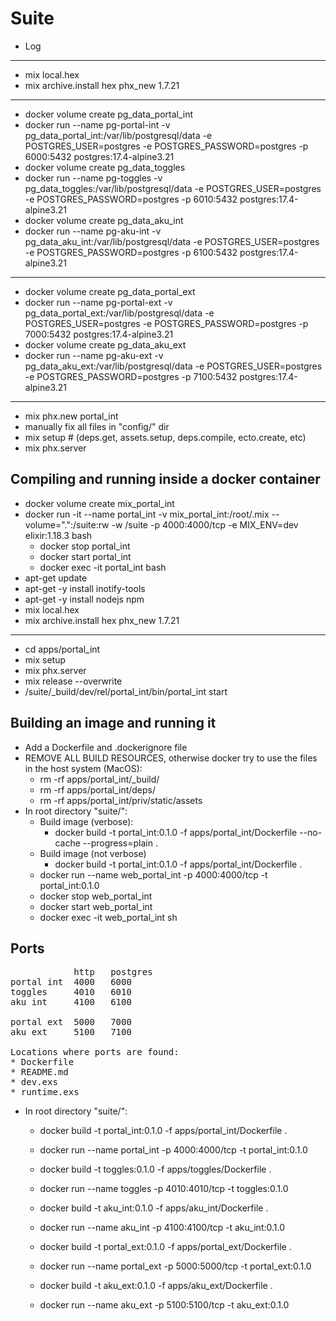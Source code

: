 # Suite

* Log
<hr/>

* mix local.hex
* mix archive.install hex phx_new 1.7.21
<hr/>

* docker volume create pg_data_portal_int
* docker run --name pg-portal-int -v pg_data_portal_int:/var/lib/postgresql/data -e POSTGRES_USER=postgres -e POSTGRES_PASSWORD=postgres -p 6000:5432 postgres:17.4-alpine3.21
* docker volume create pg_data_toggles
* docker run --name pg-toggles -v pg_data_toggles:/var/lib/postgresql/data -e POSTGRES_USER=postgres -e POSTGRES_PASSWORD=postgres -p 6010:5432 postgres:17.4-alpine3.21
* docker volume create pg_data_aku_int
* docker run --name pg-aku-int -v pg_data_aku_int:/var/lib/postgresql/data -e POSTGRES_USER=postgres -e POSTGRES_PASSWORD=postgres -p 6100:5432 postgres:17.4-alpine3.21
<hr/>

* docker volume create pg_data_portal_ext
* docker run --name pg-portal-ext -v pg_data_portal_ext:/var/lib/postgresql/data -e POSTGRES_USER=postgres -e POSTGRES_PASSWORD=postgres -p 7000:5432 postgres:17.4-alpine3.21
* docker volume create pg_data_aku_ext
* docker run --name pg-aku-ext -v pg_data_aku_ext:/var/lib/postgresql/data -e POSTGRES_USER=postgres -e POSTGRES_PASSWORD=postgres -p 7100:5432 postgres:17.4-alpine3.21
<hr/>

* mix phx.new portal_int
* manually fix all files in "config/" dir
* mix setup # (deps.get, assets.setup, deps.compile, ecto.create, etc)
* mix phx.server

## Compiling and running inside a docker container
* docker volume create mix_portal_int
* docker run -it --name portal_int -v mix_portal_int:/root/.mix --volume=".":/suite:rw -w /suite -p 4000:4000/tcp -e MIX_ENV=dev elixir:1.18.3 bash
  * docker stop portal_int
  * docker start portal_int
  * docker exec -it portal_int bash
* apt-get update
* apt-get -y install inotify-tools
* apt-get -y install nodejs npm
* mix local.hex
* mix archive.install hex phx_new 1.7.21
<hr/>

* cd apps/portal_int
* mix setup
* mix phx.server
* mix release --overwrite
* /suite/_build/dev/rel/portal_int/bin/portal_int start

## Building an image and running it
* Add a Dockerfile and .dockerignore file
* REMOVE ALL BUILD RESOURCES, otherwise docker try to use the files in the host system (MacOS):
  * rm -rf apps/portal_int/_build/
  * rm -rf apps/portal_int/deps/
  * rm -rf apps/portal_int/priv/static/assets
* In root directory "suite/":
  * Build image (verbose):
    * docker build -t portal_int:0.1.0 -f apps/portal_int/Dockerfile --no-cache --progress=plain .
  * Build image (not verbose)
    * docker build -t portal_int:0.1.0 -f apps/portal_int/Dockerfile .
  * docker run --name web_portal_int -p 4000:4000/tcp -t portal_int:0.1.0
  * docker stop web_portal_int
  * docker start web_portal_int
  * docker exec -it web_portal_int sh

## Ports
<pre>
            http   postgres
portal int  4000   6000
toggles     4010   6010
aku int     4100   6100

portal ext  5000   7000
aku ext     5100   7100

Locations where ports are found:
* Dockerfile
* README.md
* dev.exs
* runtime.exs
</pre>

* In root directory "suite/":
  * docker build -t portal_int:0.1.0 -f apps/portal_int/Dockerfile .
  * docker run --name portal_int -p 4000:4000/tcp -t portal_int:0.1.0
  * docker build -t toggles:0.1.0 -f apps/toggles/Dockerfile .
  * docker run --name toggles -p 4010:4010/tcp -t toggles:0.1.0
  * docker build -t aku_int:0.1.0 -f apps/aku_int/Dockerfile .
  * docker run --name aku_int -p 4100:4100/tcp -t aku_int:0.1.0

  * docker build -t portal_ext:0.1.0 -f apps/portal_ext/Dockerfile .
  * docker run --name portal_ext -p 5000:5000/tcp -t portal_ext:0.1.0
  * docker build -t aku_ext:0.1.0 -f apps/aku_ext/Dockerfile .
  * docker run --name aku_ext -p 5100:5100/tcp -t aku_ext:0.1.0
